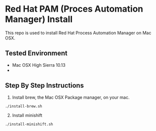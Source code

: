 # Red Hat PAM (Proces Automation Manager) Install

This repo is used to install Red Hat Process Automation Manager on Mac OSX. 

## Tested Environment
* Mac OSX High Sierra 10.13
* 


## Step By Step Instructions

1. Install brew, the Mac OSX Package manager, on your mac.
```
./install-brew.sh
```

2. Install minishift
```
./install-minishift.sh
```


